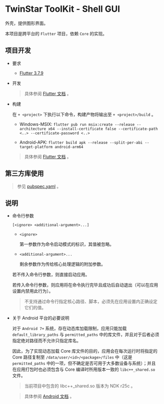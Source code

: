 # TwinStar ToolKit - Shell GUI

外壳，提供图形界面。

本项目是跨平台的 `Flutter` 项目，依赖 `Core` 的实现。

## 项目开发

* 要求
	
	* [Flutter 3.7.9](https://docs.flutter.dev/get-started/install)

* 开发
	
	> 具体参阅 [Flutter 文档](https://docs.flutter.dev/get-started/editor) 。

* 构建
	
	在 `+ <project>` 下执行以下命令，构建产物将输出至 `+ <project>/build` 。
	
	* Windows-MSIX: `flutter pub run msix:create --release --architecture x64 --install-certificate false --certificate-path <..> --certificate-password <..>`
	
	* Android-APK: `flutter build apk --release --split-per-abi --target-platform android-arm64`
	
	> 具体参阅 [Flutter 文档](https://docs.flutter.dev/deployment/windows) 。

## 第三方库使用

> 参见 [pubspec.yaml](./pubspec.yaml) 。

## 说明

* 命令行参数
	
	`[<ignore> <additional-argument>...]`
	
	* `<ignore>`
		
		第一参数作为命令启动模式的标识，其值被忽略。
	
	* `<additional-argument>...`
		
		剩余参数作为传给核心处理逻辑的附加参数。
	
	若不传入命令行参数，则直接启动应用。
	
	若传入命令行参数，则应用将在命令执行完毕且成功后自动退出（可以在应用设置内禁用此行为）。
	
	> 不支持通过命令行指定核心路径、脚本，必须先在应用设置内正确设定它们的值。

* 关于 Android 平台的必要说明
	
	对于 `Android 7+` 系统，存在动态库加载限制，应用只能加载 `default_library_paths` 与 `permitted_paths` 中的库文件，并且对于后者必须指定绝对路径而不允许只指定库名。
	
	因此，为了实现动态加载 Core 库文件的目的，应用会在每次运行时将指定的 Core 路径复制至 `/data/user/<id>/<package>/files` 中（这是 `permitted_paths` 中的一项，但不确定是否可用于大多数设备与系统）；并且在应用打包时也必须包含与 Core 编译时所用版本一致的 `libc++_shared.so` 文件。
	
	> 当前项目中包含的 libc++_shared.so 版本为 NDK r25c 。
	
	> 具体参阅 [Android 文档](https://source.android.com/docs/core/architecture/vndk/linker-namespace) 。

